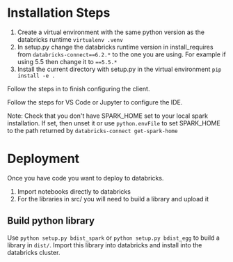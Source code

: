# Installation Steps

1. Create a virtual environment with the same python version as the databricks runtime
`virtualenv .venv`
2. In setup.py change the databricks runtime version in install_requires from `databricks-connect==6.2.*` to the one you are using. For example if using 5.5 then change it to `==5.5.*`
3. Install the current directory with setup.py in the virtual environment `pip install -e .`

Follow the steps in [](https://docs.databricks.com/dev-tools/databricks-connect.html#step-2-configure-connection-properties) to finish configuring the client.

Follow the steps for VS Code or Jupyter to configure the IDE.

Note: Check that you don't have SPARK_HOME set to your local spark installation. If set, then unset it or use `python.envFile` to set SPARK_HOME to the path returned by `databricks-connect get-spark-home`

# Deployment

Once you have code you want to deploy to databricks.

1. Import notebooks directly to databricks
2. For the libraries in src/ you will need to build a library and upload it

## Build python library
Use `python setup.py bdist_spark` or `python setup.py bdist_egg` to build a library in `dist/`. Import this library into databricks and install into the databricks cluster.
